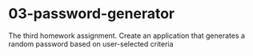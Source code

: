 # 03-password-generator
The third homework assignment. Create an application that generates a random password based on user-selected criteria
